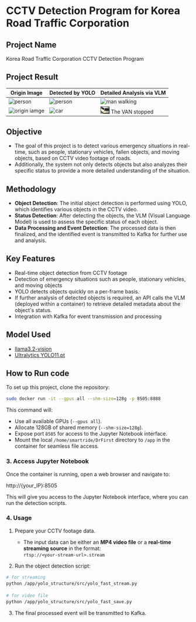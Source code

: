 # CCTV Detection Program for Korea Road Traffic Corporation

## Project Name
Korea Road Traffic Corporation CCTV Detection Program

## Project Result

| Origin Image   | Detected by YOLO   | Detailed Analysis via VLM  | 
|---------------|-------------------|----------------------------|
| ![person](images/img1.png) | ![person](images/img2.png) | ![man walking](images/img3.png) |
| ![origin iamge](results/origin_frame_shot.PNG)    | ![car](results/frame_shot.PNG)   | ![The VAN stopped](results/frame_img/cctv001_STOP_1_1095.jpg) The VAN stopped       |



## Objective
- The goal of this project is to detect various emergency situations in real-time, such as people, stationary vehicles, fallen objects, and moving objects, based on CCTV video footage of roads.
- Additionally, the system not only detects objects but also analyzes their specific status to provide a more detailed understanding of the situation.

## Methodology
- **Object Detection**: The initial object detection is performed using YOLO, which identifies various objects in the CCTV video.
- **Status Detection**: After detecting the objects, the VLM (Visual Language Model) is used to assess the specific status of each object.
- **Data Processing and Event Detection**: The processed data is then finalized, and the identified event is transmitted to Kafka for further use and analysis.

## Key Features
- Real-time object detection from CCTV footage
- Detection of emergency situations such as people, stationary vehicles, and moving objects
- YOLO detects objects quickly on a per-frame basis.
- If further analysis of detected objects is required, an API calls the VLM (deployed within a container) to retrieve detailed metadata about the object's status.
- Integration with Kafka for event transmission and processing
  
## Model Used
- [llama3.2-vision](https://ollama.com/library/llama3.2-vision)
- [Ultralytics YOLO11.pt](https://docs.ultralytics.com/models/yolo11/)

## How to Run code
To set up this project, clone the repository:

```bash
sudo docker run -it --gpus all --shm-size=128g -p 8505:8888
```

This command will:

- Use all available GPUs (`--gpus all`).
- Allocate 128GB of shared memory (`--shm-size=128g`).
- Expose port `8505` for access to the Jupyter Notebook interface.
- Mount the local `/home/smartride/DrFirst` directory to `/app` in the container for seamless file access.

### 3. Access Jupyter Notebook

Once the container is running, open a web browser and navigate to:

http://{your_IP}:8505

This will give you access to the Jupyter Notebook interface, where you can run the detection scripts.

### 4. Usage

1. Prepare your CCTV footage data.  
   - The input data can be either an **MP4 video file** or a **real-time streaming source** in the format:  
     `rtsp://<your-stream-url>.stream`

2. Run the object detection script:

```bash
# for streaming
python /app/yolo_structure/src/yolo_fast_stream.py

# for video file
python /app/yolo_structure/src/yolo_fast_save.py
```

3. The final processed event will be transmitted to Kafka.
